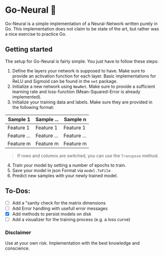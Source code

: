 
# Go-Neural :dna:
Go-Neural is a simple implementation of a Neural-Network written purely in Go. This implementation does not claim to be state of the art, but rather was a nice exercise to practice Go. 

## Getting started
The setup for Go-Neural is fairly simple. You just have to follow these steps:
1. Define the layers your network is supposed to have. Make sure to provide an activation function for each layer. Basic implementations for ReLU and Sigmoid can be found in the `net` package. 
2. Initialize a new network using `NewNet`. Make sure to provide a sufficient learning rate and loss-function (Mean-Squared-Error is already implemented).
3. Initialize your training data and labels. Make sure they are provided in the following format: 

|Sample 1 |Sample ...|Sample n| 
|--|--|--| 
|Feature 1|Feature 1|Feature 1|
|Feature ...|Feature ...|Feature ...|
|Feature m|Feature m|Feature m| 
>If rows and columns are switched, you can use the `Transpose` method. 

4. Train your model by setting a number of epochs to train.
5. Save your model in json Format via `model.ToFile`
6. Predict new samples with your newly trained model. 

## To-Dos:
- [ ] Add a "sanity check for the matrix dimensions
- [ ] Add Error handling with usefull error messages
- [x] Add methods to persist models on disk
- [ ] Add a visualizer for the training process (e.g. a loss curve) 

### Disclaimer
Use at your own risk. Implementation with the best knowledge and conscience.
